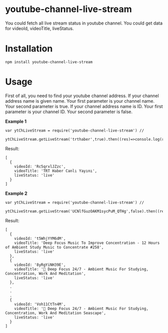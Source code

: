 # youtube-channel-live-stream

You could fetch all live stream status in youtube channel. You could get data for videoId, videoTitle, liveStatus.

# Installation

```
npm install youtube-channel-live-stream

```


# Usage

First of all, you need to find your youtube channel address. If your channel address name is given name. Your first parameter is your channel name. Your second parameter is true. If your channel address name is ID. Your first parameter is your channel ID. Your second parameter is false.

**Example 1**

```
var ytChLiveStream = require('youtube-channel-live-stream') // 

ytChLiveStream.getLiveStream('trthaber',true).then((res)=>console.log(res));
```

Result:

```
[
  {
    videoId: 'Rc5qrxlJZzc',
    videoTitle: 'TRT Haber Canlı Yayını',
    liveStatus: 'live'
  }
]

```


**Example 2**

```
var ytChLiveStream = require('youtube-channel-live-stream') // 

ytChLiveStream.getLiveStream('UCNlfGuzOAKM1sycPuM_QTHg',false).then((res)=>console.log(res));
```

Result:
```
[
  {
    videoId: 't5WhjYYM6dM',
    videoTitle: 'Deep Focus Music To Improve Concentration - 12 Hours of Ambient Study Music to Concentrate #258',
    liveStatus: 'live'
  },
  {
    videoId: '8yRgYiNH39E',
    videoTitle: '🔴 Deep Focus 24/7 - Ambient Music For Studying, Concentration, Work And Meditation',
    liveStatus: 'live'
  },
  .
  .
  .
  {
    videoId: 'Voh11CtTn4M',
    videoTitle: '🔴 Deep Focus 24/7 - Ambient Music For Studying, Concentration, Work And Meditation Seascape',
    liveStatus: 'live'
  }
]

```


